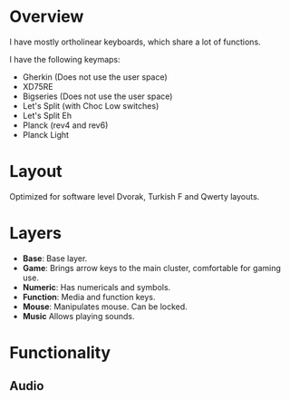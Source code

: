 # Overview

I have mostly ortholinear keyboards, which share a lot of functions.

I have the following keymaps:

* Gherkin (Does not use the user space)
* XD75RE
* Bigseries (Does not use the user space)
* Let's Split (with Choc Low switches)
* Let's Split Eh
* Planck (rev4 and rev6)
* Planck Light

# Layout
Optimized for software level Dvorak, Turkish F and Qwerty layouts.

# Layers

* **Base**: Base layer.
* **Game**: Brings arrow keys to the main cluster, comfortable for gaming use.
* **Numeric**: Has numericals and symbols.
* **Function**: Media and function keys.
* **Mouse**: Manipulates mouse. Can be locked.
* **Music** Allows playing sounds.

# Functionality

## Audio
